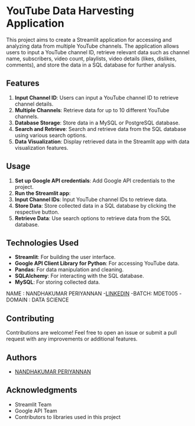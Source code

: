 # YouTube Data Harvesting Application

This project aims to create a Streamlit application for accessing and analyzing data from multiple YouTube channels. The application allows users to input a YouTube channel ID, retrieve relevant data such as channel name, subscribers, video count, playlists, video details (likes, dislikes, comments), and store the data in a SQL database for further analysis.

## Features

1. **Input Channel ID**: Users can input a YouTube channel ID to retrieve channel details.
2. **Multiple Channels**: Retrieve data for up to 10 different YouTube channels.
3. **Database Storage**: Store data in a MySQL or PostgreSQL database.
4. **Search and Retrieve**: Search and retrieve data from the SQL database using various search options.
5. **Data Visualization**: Display retrieved data in the Streamlit app with data visualization features.

## Usage

1. **Set up Google API credentials**: Add Google API credentials to the project.
2. **Run the Streamlit app**:
3. **Input Channel IDs**: Input YouTube channel IDs to retrieve data.
4. **Store Data**: Store collected data in a SQL database by clicking the respective button.
5. **Retrieve Data**: Use search options to retrieve data from the SQL database.

## Technologies Used

- **Streamlit**: For building the user interface.
- **Google API Client Library for Python**: For accessing YouTube data.
- **Pandas**: For data manipulation and cleaning.
- **SQLAlchemy**: For interacting with the SQL database.
- **MySQL**: For storing collected data.

NAME : NANDHAKUMAR PERIYANNAN
-[LINKEDIN](https://www.linkedin.com/in/nandhakumar-periyannan-0b7427203?lipi=urn%3Ali%3Apage%3Ad_flagship3_profile_view_base_contact_details%3BPQHJoIDLT6Gkr27wujV5BA%3D%3D)
-BATCH: MDET005
-DOMAIN : DATA SCIENCE

  
## Contributing

Contributions are welcome! Feel free to open an issue or submit a pull request with any improvements or additional features.

## Authors

- [NANDHAKUMAR PERIYANNAN](https://github.com/NANDHAKUMAR-PERIYANNAN)

## Acknowledgments

- Streamlit Team
- Google API Team
- Contributors to libraries used in this project







